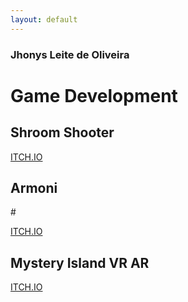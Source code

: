 ```yaml
---
layout: default
---
```


### Jhonys Leite de Oliveira ###

# Game Development

## Shroom Shooter

[ITCH.IO](https://jhonysoliveira.itch.io/shroom-shooter)

## Armoni

#<!-- ![Armoni](/assets/assets/images/game_development/armoni.jpg) -->

[ITCH.IO](https://jhonysoliveira.itch.io/armoni)

## Mystery Island VR AR

[ITCH.IO](https://jhonysoliveira.itch.io/mystery-island)
